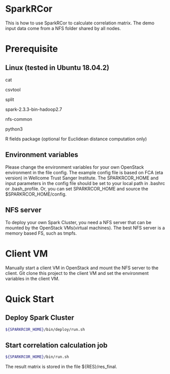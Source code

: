 # SparkRCor
This is how to use SparkRCor to calculate correlation matrix. The demo input data come from a NFS folder shared by all nodes.

# Prerequisite
## Linux (tested in Ubuntu 18.04.2)
cat

csvtool

split

spark-2.3.3-bin-hadoop2.7

nfs-common

python3

R fields package (optional for Euclidean distance computation only)

## Environment variables
Please change the environment variables for your own OpenStack environment in the file config. The example config file is based on FCA (eta version) in Wellcome Trust Sanger Institute. The SPARKRCOR_HOME and input parameters in the config file should be set to your local path in .bashrc or .bash_profile. Or, you can set SPARKRCOR_HOME and source the $SPARKRCOR_HOME/config.

## NFS server
To deploy your own Spark Cluster, you need a NFS server that can be mounted by the OpenStack VMs(virtual machines). The best NFS server is a memory based FS, such as tmpfs.

# Client VM
Manually start a client VM in OpenStack and mount the NFS server to the client. Git clone this project to the client VM and set the environment variables in the client VM.

# Quick Start
## Deploy Spark Cluster
``` sh
${SPARKRCOR_HOME}/bin/deploy/run.sh
```

## Start correlation calculation job
``` sh
${SPARKRCOR_HOME}/bin/run.sh
```

The result matrix is stored in the file ${RES}/res_final.
